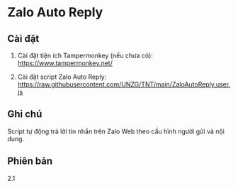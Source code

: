 # Zalo Auto Reply

## Cài đặt

1. Cài đặt tiện ích Tampermonkey (nếu chưa có):  
   https://www.tampermonkey.net/

2. Cài đặt script Zalo Auto Reply:  
   https://raw.githubusercontent.com/UNZG/TNT/main/ZaloAutoReply.user.js

## Ghi chú

Script tự động trả lời tin nhắn trên Zalo Web theo cấu hình người gửi và nội dung.  

## Phiên bản

2.1
